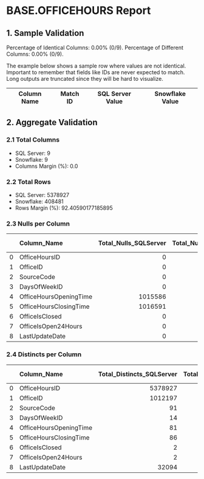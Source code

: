 # BASE.OFFICEHOURS Report

## 1. Sample Validation

Percentage of Identical Columns: 0.00% (0/9).
Percentage of Different Columns: 0.00% (0/9).

The example below shows a sample row where values are not identical. Important to remember that fields like IDs are never expected to match. Long outputs are truncated since they will be hard to visualize.

| Column Name   | Match ID   | SQL Server Value   | Snowflake Value   |
|---------------|------------|--------------------|-------------------|

## 2. Aggregate Validation

### 2.1 Total Columns
- SQL Server: 9
- Snowflake: 9
- Columns Margin (%): 0.0

### 2.2 Total Rows
- SQL Server: 5378927
- Snowflake: 408481
- Rows Margin (%): 92.40590177185895

### 2.3 Nulls per Column
|    | Column_Name            |   Total_Nulls_SQLServer |   Total_Nulls_Snowflake |   Margin (%) |
|---:|:-----------------------|------------------------:|------------------------:|-------------:|
|  0 | OfficeHoursID          |                       0 |                       0 |            0 |
|  1 | OfficeID               |                       0 |                       0 |            0 |
|  2 | SourceCode             |                       0 |                       0 |            0 |
|  3 | DaysOfWeekID           |                       0 |                       0 |            0 |
|  4 | OfficeHoursOpeningTime |                 1015586 |                       0 |          100 |
|  5 | OfficeHoursClosingTime |                 1016591 |                       0 |          100 |
|  6 | OfficeIsClosed         |                       0 |                       0 |            0 |
|  7 | OfficeIsOpen24Hours    |                       0 |                       0 |            0 |
|  8 | LastUpdateDate         |                       0 |                       0 |            0 |

### 2.4 Distincts per Column
|    | Column_Name            |   Total_Distincts_SQLServer |   Total_Distincts_Snowflake |   Margin (%) |
|---:|:-----------------------|----------------------------:|----------------------------:|-------------:|
|  0 | OfficeHoursID          |                     5378927 |                      408481 |         92.4 |
|  1 | OfficeID               |                     1012197 |                       75894 |         92.5 |
|  2 | SourceCode             |                          91 |                          80 |         12.1 |
|  3 | DaysOfWeekID           |                          14 |                          14 |          0   |
|  4 | OfficeHoursOpeningTime |                          81 |                          80 |          1.2 |
|  5 | OfficeHoursClosingTime |                          86 |                          86 |          0   |
|  6 | OfficeIsClosed         |                           2 |                           2 |          0   |
|  7 | OfficeIsOpen24Hours    |                           2 |                           2 |          0   |
|  8 | LastUpdateDate         |                       32094 |                       21024 |         34.5 |